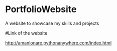 # PortfolioWebsite
A website to showcase my skills and projects

#Link of the website

http://amanlonare.pythonanywhere.com/index.html
